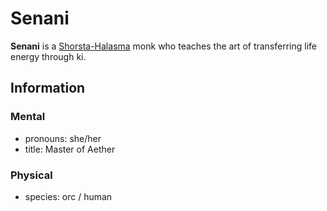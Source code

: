 # Senani

**Senani** is a [Shorsta-Halasma](../shorsta-halasma.md) monk who teaches the art of transferring life energy through ki.

## Information

### Mental

- pronouns: she/her
- title: Master of Aether

### Physical

- species: orc / human
